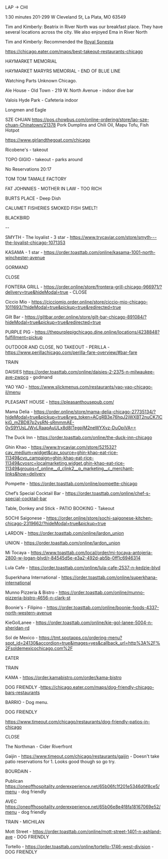 LAP -> CHI

1:30 minutes
201-299 W Cleveland St, La Plata, MO 63549

Tim and Kimberly: Beatrix in River North was our breakfast place. They have several locations across the city. We also enjoyed Ema in River North 

Tim and Kimberly: Recommended the [Royal Sonesta](https://www.sonesta.com/royal-sonesta/il/chicago/royal-sonesta-chicago-downtown)

https://chicago.eater.com/maps/best-takeout-restaurants-chicago


HAYMARKET MEMORIAL

HAYMARKET MARYRS MEMORIAL - END OF BLUE LINE





Watching Parts Unknown Chicago.

Ale House - Old Town - 219 W. North Avenue - indoor dive bar

Valois Hyde Park - Cafeteria indoor 

Longmen and Eagle

SZE CHUAN https://pos.chowbus.com/online-ordering/store/lao-sze-chuan-Chinatown/21378 Pork Dumplins and Chili Oil, Mapu Tofu, Fish Hotpot

https://www.girlandthegoat.com/chicago

Ricobene's - takeout

TOPO GIGIO - takeout - parks around

No Reservations 20:17

TOM TOM TAMALE FACTORY

FAT JOHNNIES - MOTHER IN LAW - TOO RICH   

BURTS PLACE - Deep Dish

CALUMET FISHERIES  SMOKED FISH SMELT!

BLACKBIRD

--

SMYTH - The loyalist - 3 star - https://www.trycaviar.com/store/smyth---the-loyalist-chicago-1071353

KASAMA - 1 star - https://order.toasttab.com/online/kasama-1001-north-winchester-avenue


GORMAND

CLOSE

FONTERA GRILL - https://order.online/store/frontera-grill-chicago-966971/?delivery=true&hideModal=true - CLOSE

Ciccio Mio - https://cicciomio.order.online/store/ciccio-mio-chicago-1011693/?hideModal=true&pickup=true&redirected=true

Gilt Bar - https://giltbar.order.online/store/gilt-bar-chicago-891084/?hideModal=true&pickup=true&redirected=true 

PURPLE PIG - https://thepurplepigchicago.dine.online/locations/4238848?fulfillment=pickup

OUTDOOR AND CLOSE, NO TAKEOUT - PERILLA - https://www.perillachicago.com/perilla-fare-overview/#bar-fare

TRAIN

DAISIES https://order.toasttab.com/online/daisies-2-2375-n-milwaukee-ave-zwpcg - godmand

YAO YAO - https://www.slickmenus.com/restaurants/yao-yao-chicago-il/menu

PLEASANT HOUSE - https://pleasanthousepub.com/

Mama Delia -  https://order.online/store/mama-delia-chicago-27735134/?hideModal=true&pickup=true&rwg_token=ACgRB3e76hqJ2jWXBT2nuCK7lCkjG_mZBD87p2ysRN-sRmmmAE-0vS9YUsLJWvLRaapAuULx8d8ITegpjM2neWYXvz-DuOpiVA==


The Duck Inn - https://order.toasttab.com/online/the-duck-inn-chicago

Ghin Khao - https://www.trycaviar.com/store/521532?cav_medium=widget&cav_source=ghin-khao-eat-rice-11349&cvo_campaign=ghin-khao-eat-rice-11349&cvosrc=localmarketing.widget.ghin-khao-eat-rice-11349&groups=f_online__d_clink2__p_marketing__c_merchant-links&how=delivery

Pompette - https://order.toasttab.com/online/pompette-chicago

Chef’s Special Cocktail Bar - https://order.toasttab.com/online/chef-s-special-cocktail-bar

Table, Donkey and Stick - PATIO BOOKING - Takeout

SOCHI Saigonese - https://order.online/store/sochi-saigonese-kitchen-chicago-2319662/?hideModal=true&pickup=true

LARDON - https://order.toasttab.com/online/lardon_union

UNION - https://order.toasttab.com/online/lardon_union

Mi Tocaya - https://www.toasttab.com/local/order/mi-tocaya-antojeria-2800-w-logan-blvd/r-84545d5e-e3a2-492d-ab5b-0ff1c6946314

Lula Cafe - https://order.toasttab.com/online/lula-cafe-2537-n-kedzie-blvd

Superkhana International - https://order.toasttab.com/online/superkhana-international

Munno Pizzeria & Bistro - https://order.toasttab.com/online/munno-pizzeria-bistro-4656-n-clark-st

Boonie's - Filipino - https://order.toasttab.com/online/boonie-foods-4337-north-western-avenue

KieGolLanee - https://order.toasttab.com/online/kie-gol-lanee-5004-n-sheridan-rd

Sol de Mexico - https://tmt.spotapps.co/ordering-menu?spot_id=24130&accordion=true&images=yes&callback_url=http%3A%2F%2Fsoldemexicochicago.com%2F


EATER 

TRAIN 

KAMA - https://order.kamabistro.com/order/kama-bistro

DOG FRIENDLY -https://chicago.eater.com/maps/dog-friendly-chicago-bars-restaurants

BARRIO - Dog menu.


DOG FRIENDLY 

https://www.timeout.com/chicago/restaurants/dog-friendly-patios-in-chicago

CLOSE

The Northman - Cider Riverfront 

Gaijin - https://www.timeout.com/chicago/restaurants/gaijin - Doesn't take patio reservations for 1. Looks good though so go try. 

BOURDAIN - 

Publican https://oneoffhospitality.orderexperience.net/65b06fc1f201e5346d0f8ce5/menu - dog friendly

AVEC https://oneoffhospitality.orderexperience.net/65b06e8e4f8fa18167069e52/menu - dog friendly


TRAIN - MICHILAN 

Mott Street - https://order.toasttab.com/online/mott-street-1401-n-ashland-ave - DOG FRIENDLY

Tortello - https://order.toasttab.com/online/tortello-1746-west-division - DOG FRIENDLY




